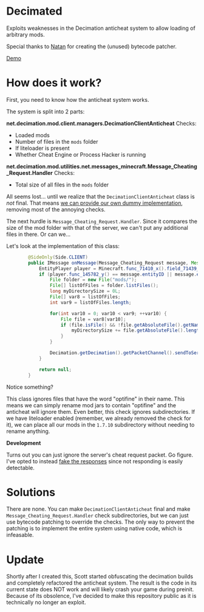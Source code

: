 # Decimated
Exploits weaknesses in the Decimation anticheat system to allow loading of arbitrary mods.

Special thanks to [Natan](https://github.com/natanbc) for creating the (unused) bytecode patcher.

[Demo](https://youtu.be/jHSW7JgRFNE)

# How does it work?

First, you need to know how the anticheat system works.

The system is split into 2 parts:

**net.decimation.mod.client.managers.DecimationClientAnticheat**
Checks:
- Loaded mods
- Number of files in the `mods` folder
- If liteloader is present
- Whether Cheat Engine or Process Hacker is running

**net.decimation.mod.utilities.net.messages_minecraft.Message_Cheating_Request.Handler**
Checks:
- Total size of all files in the `mods` folder

All seems lost... until we realize that the `DecimationClientAnticheat` class is *not* final. That means [we can provide our own dummy implementation](https://github.com/BenjaminUrquhart/Decimated/blob/master/src/main/java/net/benjaminurquhart/decimated/FakeDecimationAnticheat.java), removing most of the annoying checks.

The next hurdle is `Message_Cheating_Request.Handler`. Since it compares the size of the mod folder with that of the server, we can't put any additional files in there. Or can we...

Let's look at the implementation of this class:
```java
        @SideOnly(Side.CLIENT)
        public IMessage onMessage(Message_Cheating_Request message, MessageContext ctx) {
            EntityPlayer player = Minecraft.func_71410_x().field_71439_g;
            if (player.func_145782_y() == message.entityID || message.entityID == 0) {
                File folder = new File("mods/");
                File[] listOfFiles = folder.listFiles();
                long myDirectorySize = 0L;
                File[] var8 = listOfFiles;
                int var9 = listOfFiles.length;

                for(int var10 = 0; var10 < var9; ++var10) {
                    File file = var8[var10];
                    if (file.isFile() && !file.getAbsoluteFile().getName().toLowerCase().contains("optifine")) {
                        myDirectorySize += file.getAbsoluteFile().length();
                    }
                }

                Decimation.getDecimation().getPacketChannel().sendToServer(new Message_Cheating(VariablesClient.cheating, myDirectorySize));
            }

            return null;
        }
```
Notice something?

This class ignores files that have the word "optifine" in their name. This means we can simply rename mod jars to contain "optifine" and the anticheat will ignore them. Even better, this check ignores subdirectories. If we have liteloader enabled (remember, we already removed the check for it), we can place all our mods in the `1.7.10` subdirectory without needing to rename anything.

**Development**

Turns out you can just ignore the server's cheat request packet. Go figure. I've opted to instead [fake the responses](https://github.com/BenjaminUrquhart/Decimated/blob/master/src/main/java/net/benjaminurquhart/decimated/FakeNetworkWrapper.java#L40) since not responding is easily detectable. 

# Solutions
There are none. You can make `DecimationClientAnticheat` final and make `Message_Cheating_Request.Handler` check subdirectories, but we can just use bytecode patching to override the checks. The only way to prevent the patching is to implement the entire system using native code, which is infeasable.

# Update
Shortly after I created this, Scott started obfuscating the decimation builds and completely refactored the anticheat system. The result is the code in its current state does NOT work and will likely crash your game during preinit. Because of its obsolence, I've decided to make this repository public as it is technically no longer an exploit.

